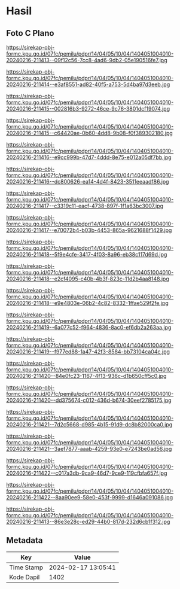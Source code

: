 # Hasil

## Foto C Plano

https://sirekap-obj-formc.kpu.go.id/07fc/pemilu/pdpr/14/04/05/10/04/1404051004010-20240216-211413--09f12c56-7cc8-4ad6-9db2-05e190516fe7.jpg

https://sirekap-obj-formc.kpu.go.id/07fc/pemilu/pdpr/14/04/05/10/04/1404051004010-20240216-211414--e3af8551-ad82-40f5-a753-5d4ba97d3eeb.jpg

https://sirekap-obj-formc.kpu.go.id/07fc/pemilu/pdpr/14/04/05/10/04/1404051004010-20240216-211415--002816b3-9272-46ce-9c76-3801dcf19074.jpg

https://sirekap-obj-formc.kpu.go.id/07fc/pemilu/pdpr/14/04/05/10/04/1404051004010-20240216-211415--c64420ae-0b60-4dd8-9b08-f0f389302180.jpg

https://sirekap-obj-formc.kpu.go.id/07fc/pemilu/pdpr/14/04/05/10/04/1404051004010-20240216-211416--e9cc999b-47d7-4ddd-8e75-e012a05df7bb.jpg

https://sirekap-obj-formc.kpu.go.id/07fc/pemilu/pdpr/14/04/05/10/04/1404051004010-20240216-211416--dc800626-ea14-4d4f-8423-3511eeaadf86.jpg

https://sirekap-obj-formc.kpu.go.id/07fc/pemilu/pdpr/14/04/05/10/04/1404051004010-20240216-211417--c3319c11-eacf-4738-897f-1f1a63bc3007.jpg

https://sirekap-obj-formc.kpu.go.id/07fc/pemilu/pdpr/14/04/05/10/04/1404051004010-20240216-211417--e70072b4-b03b-4453-865a-9621688f1429.jpg

https://sirekap-obj-formc.kpu.go.id/07fc/pemilu/pdpr/14/04/05/10/04/1404051004010-20240216-211418--5f9e4cfe-3417-4f03-8a96-eb38c117d69d.jpg

https://sirekap-obj-formc.kpu.go.id/07fc/pemilu/pdpr/14/04/05/10/04/1404051004010-20240216-211418--e2cf4095-c40b-4b3f-823c-11d2b4aa8148.jpg

https://sirekap-obj-formc.kpu.go.id/07fc/pemilu/pdpr/14/04/05/10/04/1404051004010-20240216-211418--e9e4803e-06b2-4c82-8332-1ffae529f2fe.jpg

https://sirekap-obj-formc.kpu.go.id/07fc/pemilu/pdpr/14/04/05/10/04/1404051004010-20240216-211419--6a077c52-f964-4836-8ac0-ef6db2a263aa.jpg

https://sirekap-obj-formc.kpu.go.id/07fc/pemilu/pdpr/14/04/05/10/04/1404051004010-20240216-211419--f977ed88-1a47-42f3-8584-bb73104ca04c.jpg

https://sirekap-obj-formc.kpu.go.id/07fc/pemilu/pdpr/14/04/05/10/04/1404051004010-20240216-211420--84e0fc23-1167-4f13-936c-d1b650cff5c0.jpg

https://sirekap-obj-formc.kpu.go.id/07fc/pemilu/pdpr/14/04/05/10/04/1404051004010-20240216-211420--dd375674-c012-436d-b674-30eef2785175.jpg

https://sirekap-obj-formc.kpu.go.id/07fc/pemilu/pdpr/14/04/05/10/04/1404051004010-20240216-211421--7d2c5668-d985-4b15-91d9-dc8b82000ca0.jpg

https://sirekap-obj-formc.kpu.go.id/07fc/pemilu/pdpr/14/04/05/10/04/1404051004010-20240216-211421--3aef7877-aaab-4259-93e0-e7243be0ad56.jpg

https://sirekap-obj-formc.kpu.go.id/07fc/pemilu/pdpr/14/04/05/10/04/1404051004010-20240216-211422--c017a3db-9ca9-46d7-9ce9-119cfbfa657f.jpg

https://sirekap-obj-formc.kpu.go.id/07fc/pemilu/pdpr/14/04/05/10/04/1404051004010-20240216-211422--8aa90ee9-58e0-453f-9999-d1646a091086.jpg

https://sirekap-obj-formc.kpu.go.id/07fc/pemilu/pdpr/14/04/05/10/04/1404051004010-20240216-211413--86e3e28c-ed29-44b0-817d-232d6cb1f312.jpg


## Metadata

| Key        | Value               |
| ---------- | ------------------- |
| Time Stamp | 2024-02-17 13:05:41 |
| Kode Dapil | 1402                |



